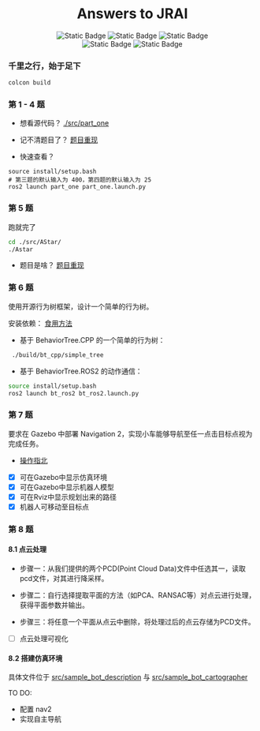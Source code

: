 <h1 align="center">Answers to JRAI</h1>

<div align = 'center'>
    <img alt="Static Badge" src="https://img.shields.io/badge/license-MIT-green">
    <img alt="Static Badge" src="https://img.shields.io/badge/Ubuntu-22.04-orange">
    <img alt="Static Badge" src="https://img.shields.io/badge/ROS2-Humble-blue">
</div>

<div align = 'center'>
    <img alt="Static Badge" src="https://img.shields.io/badge/CMAKE-3.8-pink">
    <img alt="Static Badge" src="https://img.shields.io/badge/python-3.10.12-yellow">
</div>

### 千里之行，始于足下
```bash
colcon build
```

### 第 1 - 4 题
- 想看源代码？ [./src/part_one](./src/part_one)

- 记不清题目了？ [题目重现](./src/part_one/problems_review.md)

- 快速查看？

```shell
source install/setup.bash
# 第三题的默认输入为 400，第四题的默认输入为 25
ros2 launch part_one part_one.launch.py
```

### 第 5 题
跑就完了

```bash
cd ./src/AStar/
./Astar
```

- 题目是啥？ [题目重现](./src/AStar/problem_review.md)

### 第 6 题
使用开源行为树框架，设计一个简单的行为树。

安装依赖： [食用方法](./public/docs/How_to_install_something_abiut_BehaviorTree.md)

- 基于 BehaviorTree.CPP 的一个简单的行为树：

```bash
 ./build/bt_cpp/simple_tree
 ```

- 基于 BehaviorTree.ROS2 的动作通信：

```bash
source install/setup.bash
ros2 launch bt_ros2 bt_ros2.launch.py
```

### 第 7 题
要求在 Gazebo 中部署 Navigation 2，实现小车能够导航至任一点击目标点视为完成任务。

<!--感谢`鱼香 ROS`提供 fishbot 机器人模板-->

- [操作指北](./public/docs/something_about_nav2.md)

- [x] 可在Gazebo中显示仿真环境 
- [x] 可在Gazebo中显示机器人模型
- [x] 可在Rviz中显示规划出来的路径
- [x] 机器人可移动至目标点

### 第 8 题
#### 8.1 点云处理
- 步骤一：从我们提供的两个PCD(Point Cloud Data)文件中任选其一，读取pcd文件，对其进行降采样。

- 步骤二：自行选择提取平面的方法（如PCA、RANSAC等）对点云进行处理，获得平面参数并输出。

- 步骤三：将任意一个平面从点云中删除，将处理过后的点云存储为PCD文件。

- [ ] 点云处理可视化

#### 8.2 搭建仿真环境
<!--采用 鱼香 ROS 提供 fishbot 机器人模板-->
具体文件位于 [src/sample_bot_description](src/sample_bot_description) 与 [src/sample_bot_cartographer](src/sample_bot_cartographer)

TO DO:

- 配置 nav2
- 实现自主导航